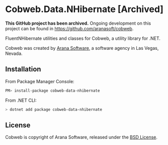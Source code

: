 # Cobweb.Data.NHibernate [Archived]

**This GitHub project has been archived.** Ongoing development on this project can be found in https://github.com/aranasoft/cobweb.

FluentNHibernate utilities and classes for Cobweb, a utility library for .NET.

Cobweb was created by [Arana Software](https://www.aranasoft.com), a software agency in Las Vegas, Nevada.

## Installation

From Package Manager Console:

```bash
PM> install-package cobweb-data-nhibernate
```

From .NET CLI:

```bash
> dotnet add package cobweb-data-nhibernate
```

## License

Cobweb is copyright of Arana Software, released under the [BSD License](http://opensource.org/licenses/BSD-3-Clause).
